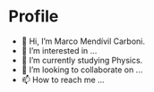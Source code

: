# Profile
- 👋 Hi, I’m Marco Mendívil Carboni.
- 👀 I’m interested in ...
- 🌱 I’m currently studying Physics.
- 💞️ I’m looking to collaborate on ...
- 📫 How to reach me ...
